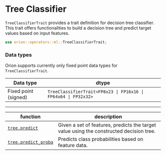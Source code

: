 # Tree Classifier

`TreeClassifierTrait` provides a trait definition for decision tree classifier. This trait offers functionalities to build a decision tree and predict target values based on input features.

```rust
use orion::operators::ml::TreeClassifierTrait;
```

### Data types

Orion supports currently only fixed point data types for `TreeClassifierTrait`.

| Data type            | dtype                                                         |
| -------------------- | ------------------------------------------------------------- |
| Fixed point (signed) | `TreeClassifierTrait<FP8x23 \| FP16x16 \| FP64x64 \| FP32x32>` |

***

| function | description |
| --- | --- |
| [`tree.predict`](tree.predict.md) | Given a set of features, predicts the target value using the constructed decision tree. |
| [`tree.predict_proba`](tree.predict\_proba.md) | Predicts class probabilities based on feature data. |

